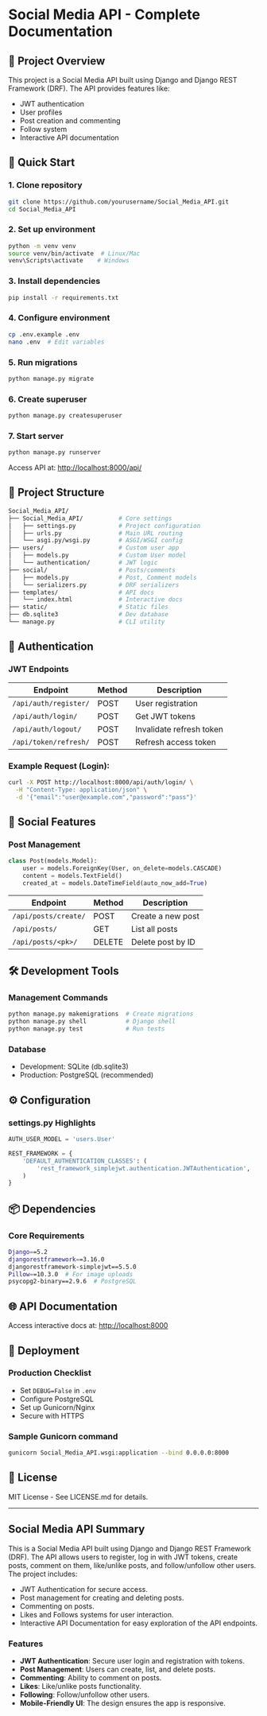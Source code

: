 # Social Media API - Complete Documentation

## 📌 Project Overview
This project is a Social Media API built using Django and Django REST Framework (DRF). The API provides features like:

- JWT authentication
- User profiles
- Post creation and commenting
- Follow system
- Interactive API documentation

## 🚀 Quick Start
### 1. Clone repository
```bash
git clone https://github.com/yourusername/Social_Media_API.git
cd Social_Media_API
```

### 2. Set up environment
```bash
python -m venv venv
source venv/bin/activate  # Linux/Mac
venv\Scripts\activate    # Windows
```

### 3. Install dependencies
```bash
pip install -r requirements.txt
```

### 4. Configure environment
```bash
cp .env.example .env
nano .env  # Edit variables
```

### 5. Run migrations
```bash
python manage.py migrate
```

### 6. Create superuser
```bash
python manage.py createsuperuser
```

### 7. Start server
```bash
python manage.py runserver
```
Access API at: [http://localhost:8000/api/](http://localhost:8000/api/)

## 📂 Project Structure
```bash
Social_Media_API/
├── Social_Media_API/          # Core settings
│   ├── settings.py            # Project configuration
│   ├── urls.py                # Main URL routing
│   └── asgi.py/wsgi.py        # ASGI/WSGI config
├── users/                     # Custom user app
│   ├── models.py              # Custom User model
│   └── authentication/        # JWT logic
├── social/                    # Posts/comments
│   ├── models.py              # Post, Comment models
│   └── serializers.py         # DRF serializers
├── templates/                 # API docs
│   └── index.html             # Interactive docs
├── static/                    # Static files
├── db.sqlite3                 # Dev database
└── manage.py                  # CLI utility
```

## 🔐 Authentication
### JWT Endpoints
| Endpoint                      | Method | Description                |
| ----------------------------- | ------ | -------------------------- |
| `/api/auth/register/`         | POST   | User registration          |
| `/api/auth/login/`            | POST   | Get JWT tokens             |
| `/api/auth/logout/`           | POST   | Invalidate refresh token   |
| `/api/token/refresh/`         | POST   | Refresh access token       |

### Example Request (Login):
```bash
curl -X POST http://localhost:8000/api/auth/login/ \
  -H "Content-Type: application/json" \
  -d '{"email":"user@example.com","password":"pass"}'
```

## 📱 Social Features
### Post Management

```python
class Post(models.Model):
    user = models.ForeignKey(User, on_delete=models.CASCADE)
    content = models.TextField()
    created_at = models.DateTimeField(auto_now_add=True)
```

| Endpoint                     | Method | Description             |
| ---------------------------- | ------ | ----------------------- |
| `/api/posts/create/`         | POST   | Create a new post       |
| `/api/posts/`                | GET    | List all posts          |
| `/api/posts/<pk>/`           | DELETE | Delete post by ID       |

## 🛠 Development Tools
### Management Commands
```bash
python manage.py makemigrations  # Create migrations
python manage.py shell           # Django shell
python manage.py test            # Run tests
```

### Database
- Development: SQLite (db.sqlite3)
- Production: PostgreSQL (recommended)

## ⚙️ Configuration
### settings.py Highlights
```python
AUTH_USER_MODEL = 'users.User'

REST_FRAMEWORK = {
    'DEFAULT_AUTHENTICATION_CLASSES': (
        'rest_framework_simplejwt.authentication.JWTAuthentication',
    )
}
```

## 📦 Dependencies
### Core Requirements
```bash
Django==5.2
djangorestframework==3.16.0
djangorestframework-simplejwt==5.5.0
Pillow==10.3.0  # For image uploads
psycopg2-binary==2.9.6  # PostgreSQL
```

## 🌐 API Documentation
Access interactive docs at: [http://localhost:8000](http://localhost:8000)

## 🚀 Deployment
### Production Checklist
- Set `DEBUG=False` in `.env`
- Configure PostgreSQL
- Set up Gunicorn/Nginx
- Secure with HTTPS

### Sample Gunicorn command
```bash
gunicorn Social_Media_API.wsgi:application --bind 0.0.0.0:8000
```

## 📜 License
MIT License - See LICENSE.md for details.

---

## Social Media API Summary
This is a Social Media API built using Django and Django REST Framework (DRF). The API allows users to register, log in with JWT tokens, create posts, comment on them, like/unlike posts, and follow/unfollow other users. The project includes:

- JWT Authentication for secure access.
- Post management for creating and deleting posts.
- Commenting on posts.
- Likes and Follows systems for user interaction.
- Interactive API Documentation for easy exploration of the API endpoints.

### Features
- **JWT Authentication**: Secure user login and registration with tokens.
- **Post Management**: Users can create, list, and delete posts.
- **Commenting**: Ability to comment on posts.
- **Likes**: Like/unlike posts functionality.
- **Following**: Follow/unfollow other users.
- **Mobile-Friendly UI**: The design ensures the app is responsive.

